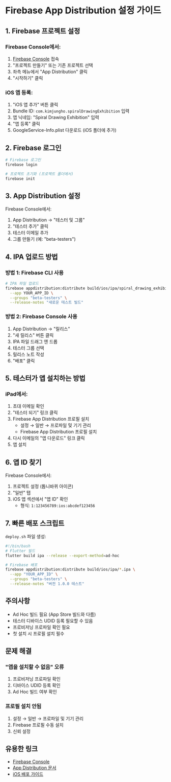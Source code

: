 # Firebase App Distribution 설정 가이드

## 1. Firebase 프로젝트 설정

### Firebase Console에서:
1. [Firebase Console](https://console.firebase.google.com) 접속
2. "프로젝트 만들기" 또는 기존 프로젝트 선택
3. 좌측 메뉴에서 "App Distribution" 클릭
4. "시작하기" 클릭

### iOS 앱 등록:
1. "iOS 앱 추가" 버튼 클릭
2. Bundle ID: `com.kimjungho.spiralDrawingExhibition` 입력
3. 앱 닉네임: "Spiral Drawing Exhibition" 입력
4. "앱 등록" 클릭
5. GoogleService-Info.plist 다운로드 (iOS 폴더에 추가)

## 2. Firebase 로그인

```bash
# Firebase 로그인
firebase login

# 프로젝트 초기화 (프로젝트 폴더에서)
firebase init
```

## 3. App Distribution 설정

Firebase Console에서:
1. App Distribution → "테스터 및 그룹"
2. "테스터 추가" 클릭
3. 테스터 이메일 추가
4. 그룹 만들기 (예: "beta-testers")

## 4. IPA 업로드 방법

### 방법 1: Firebase CLI 사용
```bash
# IPA 파일 업로드
firebase appdistribution:distribute build/ios/ipa/spiral_drawing_exhibition.ipa \
  --app YOUR_APP_ID \
  --groups "beta-testers" \
  --release-notes "새로운 테스트 빌드"
```

### 방법 2: Firebase Console 사용
1. App Distribution → "릴리스"
2. "새 릴리스" 버튼 클릭
3. IPA 파일 드래그 앤 드롭
4. 테스터 그룹 선택
5. 릴리스 노트 작성
6. "배포" 클릭

## 5. 테스터가 앱 설치하는 방법

### iPad에서:
1. 초대 이메일 확인
2. "테스터 되기" 링크 클릭
3. Firebase App Distribution 프로필 설치
   - 설정 → 일반 → 프로파일 및 기기 관리
   - Firebase App Distribution 프로필 설치
4. 다시 이메일의 "앱 다운로드" 링크 클릭
5. 앱 설치

## 6. 앱 ID 찾기

Firebase Console에서:
1. 프로젝트 설정 (톱니바퀴 아이콘)
2. "일반" 탭
3. iOS 앱 섹션에서 "앱 ID" 확인
   - 형식: `1:123456789:ios:abcdef123456`

## 7. 빠른 배포 스크립트

`deploy.sh` 파일 생성:
```bash
#!/bin/bash
# Flutter 빌드
flutter build ipa --release --export-method=ad-hoc

# Firebase 배포
firebase appdistribution:distribute build/ios/ipa/*.ipa \
  --app "YOUR_APP_ID" \
  --groups "beta-testers" \
  --release-notes "버전 1.0.0 테스트"
```

## 주의사항

- Ad Hoc 빌드 필요 (App Store 빌드와 다름)
- 테스터 디바이스 UDID 등록 필요할 수 있음
- 프로비저닝 프로파일 확인 필요
- 첫 설치 시 프로필 설치 필수

## 문제 해결

### "앱을 설치할 수 없음" 오류
1. 프로비저닝 프로파일 확인
2. 디바이스 UDID 등록 확인
3. Ad Hoc 빌드 여부 확인

### 프로필 설치 안됨
1. 설정 → 일반 → 프로파일 및 기기 관리
2. Firebase 프로필 수동 설치
3. 신뢰 설정

## 유용한 링크
- [Firebase Console](https://console.firebase.google.com)
- [App Distribution 문서](https://firebase.google.com/docs/app-distribution)
- [iOS 배포 가이드](https://firebase.google.com/docs/app-distribution/ios/distribute-console)